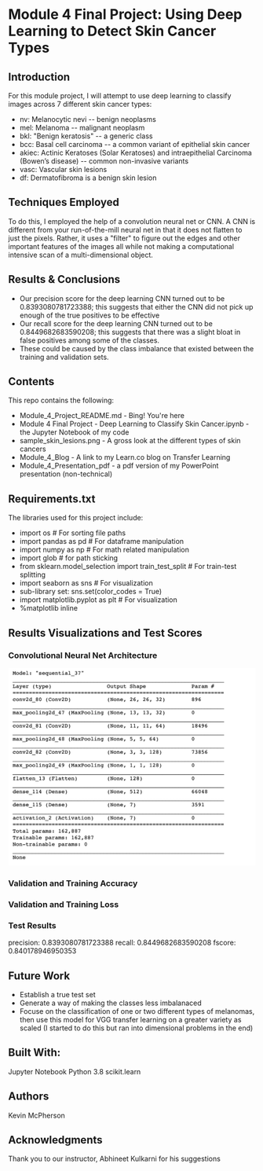  # Module 4 Final Project: Using Deep Learning to Detect Skin Cancer Types


## Introduction
For this module project, I will attempt to use deep learning to classify images across 7 different skin cancer types: 

* nv: Melanocytic nevi -- benign neoplasms 
* mel: Melanoma  -- malignant neoplasm
* bkl: "Benign keratosis" -- a generic class
* bcc: Basal cell carcinoma -- a common variant of epithelial skin cancer
* akiec: Actinic Keratoses (Solar Keratoses) and intraepithelial Carcinoma (Bowen’s disease) -- common non-invasive variants
* vasc: Vascular skin lesions 
* df: Dermatofibroma is a benign skin lesion 

## Techniques Employed
To do this, I employed the help of a convolution neural net or CNN. A CNN is different from your run-of-the-mill neural net in that it does not flatten to just the pixels. Rather, it uses a "filter" to figure out the edges and other important features of the images all while not making a computational intensive scan of a multi-dimensional object.

## Results & Conclusions
* Our precision score for the deep learning CNN turned out to be 0.8393080781723388; this suggests that either the CNN did not pick up enough of the true positives to be effective
* Our recall score for the deep learning CNN turned out to be 0.8449682683590208; this suggests that there was a slight bloat in false positives among some of the classes.
* These could be caused by the class imbalance that existed between the training and validation sets. 


## Contents
This repo contains the following:
* Module_4_Project_README.md - Bing! You're here
* Module 4 Final Project - Deep Learning to Classify Skin Cancer.ipynb - the Jupyter Notebook of my code
* sample_skin_lesions.png - A gross look at the different types of skin cancers
* Module_4_Blog - A link to my Learn.co blog on Transfer Learning
* Module_4_Presentation_pdf - a pdf version of my PowerPoint presentation (non-technical)


## Requirements.txt
The libraries used for this project include: 
* import os # For sorting file paths
* import pandas as pd # For dataframe manipulation
* import numpy as np # For math related manipulation
* import glob # for path sticking
* from sklearn.model_selection import train_test_split # For train-test splitting
* import seaborn as sns # For visualization
* sub-library set: sns.set(color_codes = True) 
* import matplotlib.pyplot as plt # For visualization
* %matplotlib inline

## Results Visualizations and Test Scores
### Convolutional Neural Net Architecture
![Architecture of CNN](architecture.png)

### Validation and Training Accuracy

### Validation and Training Loss

### Test Results
precision: 0.8393080781723388
recall: 0.8449682683590208
fscore: 0.840178946950353


## Future Work
* Establish a true test set
* Generate a way of making the classes less imbalanaced
* Focuse on the classification of one or two different types of melanomas, then use this model for VGG transfer learning on a greater variety as scaled (I started to do this but ran into dimensional problems in the end)


## Built With:
Jupyter Notebook
Python 3.8
scikit.learn

## Authors
Kevin McPherson

## Acknowledgments
Thank you to our instructor, Abhineet Kulkarni for his suggestions

